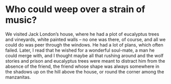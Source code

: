 Who could weep over a strain of music?
======================================



We visited Jack London’s house, where he had a plot of eucalyptus trees and vineyards, white painted walls – no one was there, of course, and all we could do was peer through the windows. He had a lot of plans, which often failed. Later, I read that he wished for a wonderful soul-mate, a man he could merge with, and I thought maybe all that rushing around and the wolf stories and prison and eucalyptus trees were meant to distract him from the absence of the friend, the friend whose shape was always somewhere in the shadows up on the hill above the house, or round the corner among the manzanitas.

